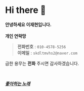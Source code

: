 Hi there 👋
===
**안녕하세요 이재현입니다.**
<br/>
<br/>
**개인 연락망**
>**전화번호** : `010-4578-5256`  
>**이메일** : `skdltmvhs2@naver.com`

급한 용무는 **전화** 주시면 감사하겠습니다.

<br/>

***[좋아하는 노래][gdh]***

[gdh]:https://www.youtube.com/watch?v=9TSPbfbJUkQ
